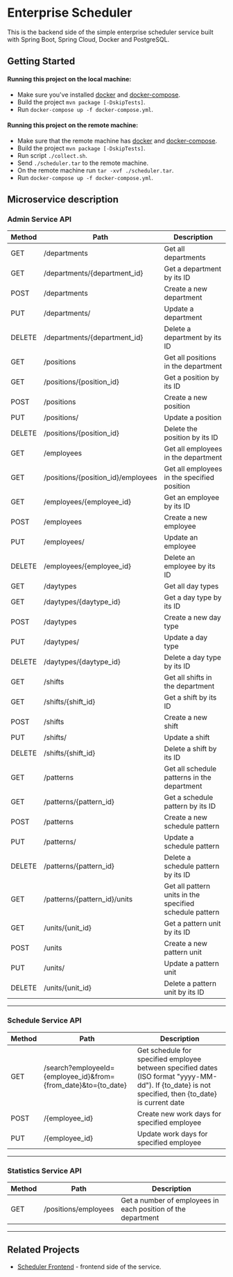 #   Enterprise Scheduler
This is the backend side of the simple enterprise scheduler service built with Spring Boot, Spring Cloud, Docker and PostgreSQL. 

##  Getting Started
####    Running this project on the local machine:
* Make sure you've installed [docker](https://docs.docker.com/install/) and [docker-compose](https://docs.docker.com/compose/install/).
* Build the project `mvn package [-DskipTests]`.
* Run `docker-compose up -f docker-compose.yml`.
####    Running this project on the remote machine:
* Make sure that the remote machine has [docker](https://docs.docker.com/install/) and [docker-compose](https://docs.docker.com/compose/install/). 
* Build the project `mvn package [-DskipTests]`.
* Run script `./collect.sh`.
* Send `./scheduler.tar` to the remote machine.
* On the remote machine run `tar -xvf ./scheduler.tar`.
* Run `docker-compose up -f docker-compose.yml`.

## Microservice description

### Admin Service API

Method  | Path                                              | Description
--------|---------------------------------------------------|-------------------------------
GET     | /departments                                      | Get all departments
GET     | /departments/{department_id}                      | Get a department by its ID
POST    | /departments                                      | Create a new department
PUT     | /departments/                                     | Update a department
DELETE  | /departments/{department_id}                      | Delete a department by its ID
GET     | /positions                                        | Get all positions in the department
GET     | /positions/{position_id}                          | Get a position by its ID
POST    | /positions                                        | Create a new position
PUT     | /positions/                                       | Update a position
DELETE  | /positions/{position_id}                          | Delete the position by its ID
GET     | /employees                                        | Get all employees in the department 
GET     | /positions/{position_id}/employees                | Get all employees in the specified position
GET     | /employees/{employee_id}                          | Get an employee by its ID
POST    | /employees                                        | Create a new employee
PUT     | /employees/                                       | Update an employee
DELETE  | /employees/{employee_id}                          | Delete an employee by its ID
GET     | /daytypes                                         | Get all day types
GET     | /daytypes/{daytype_id}                            | Get a day type by its ID
POST    | /daytypes                                         | Create a new day type
PUT     | /daytypes/                                        | Update a day type
DELETE  | /daytypes/{daytype_id}                            | Delete a day type by its ID
GET     | /shifts                                           | Get all shifts in the department
GET     | /shifts/{shift_id}                                | Get a shift by its ID
POST    | /shifts                                           | Create a new shift
PUT     | /shifts/                                          | Update a shift
DELETE  | /shifts/{shift_id}                                | Delete a shift by its ID
GET     | /patterns                                         | Get all schedule patterns in the department
GET     | /patterns/{pattern_id}                            | Get a schedule pattern by its ID
POST    | /patterns                                         | Create a new schedule pattern
PUT     | /patterns/                                        | Update a schedule pattern
DELETE  | /patterns/{pattern_id}                            | Delete a schedule pattern by its ID
GET     | /patterns/{pattern_id}/units                      | Get all pattern units in the specified schedule pattern
GET     | /units/{unit_id}                                  | Get a pattern unit by its ID 
POST    | /units                                            | Create a new pattern unit
PUT     | /units/                                           | Update a pattern unit
DELETE  | /units/{unit_id}                                  | Delete a pattern unit by its ID
---------------------------------------------------------------------------------------------

### Schedule Service API

Method  | Path                                              | Description
--------|---------------------------------------------------|-------------------------------
GET     | /search?employeeId={employee_id}&from={from_date}&to={to_date}  | Get schedule for specified employee between specified dates (ISO format "yyyy-MM-dd"). If {to_date} is not specified, then {to_date} is current date
POST    | /{employee_id}                      | Create new work days for specified employee
PUT     | /{employee_id}                      | Update work days for specified employee
---------------------------------------------------------------------------------------------

### Statistics Service API

Method  | Path                                              | Description
--------|---------------------------------------------------|-------------------------------
GET     | /positions/employees                              | Get a number of employees in each position of the department 
---------------------------------------------------------------------------------------------

##  Related Projects
* [Scheduler Frontend](https://github.com/averude/SchedulerFrontend) - frontend side of the service.
